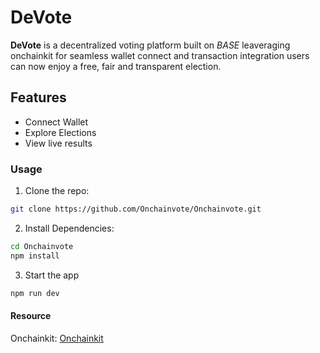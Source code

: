 # DeVote
**DeVote** is a decentralized voting platform built on *BASE* leaveraging onchainkit for seamless wallet connect and transaction integration users can now enjoy a free, fair and transparent election.


## Features
- Connect Wallet
- Explore Elections
- View live results


### Usage
1. Clone the repo:
  ```bash
  git clone https://github.com/Onchainvote/Onchainvote.git
  ```
2. Install Dependencies:
  ```bash
  cd Onchainvote
  npm install
  ```
3. Start the app
  ```bash
  npm run dev
  ```

#### Resource
Onchainkit: [Onchainkit](https://onchainkit.xyz)
